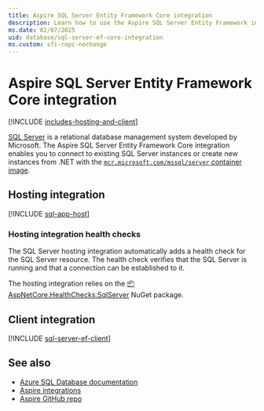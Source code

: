 ```yaml
---
title: Aspire SQL Server Entity Framework Core integration
description: Learn how to use the Aspire SQL Server Entity Framework integration, which includes both hosting and client integrations.
ms.date: 02/07/2025
uid: database/sql-server-ef-core-integration
ms.custom: sfi-ropc-nochange
---
```


# Aspire SQL Server Entity Framework Core integration

[!INCLUDE [includes-hosting-and-client](../includes/includes-hosting-and-client.md)]

[SQL Server](https://www.microsoft.com/sql-server) is a relational database management system developed by Microsoft. The Aspire SQL Server Entity Framework Core integration enables you to connect to existing SQL Server instances or create new instances from .NET with the [`mcr.microsoft.com/mssql/server` container image](https://hub.docker.com/_/microsoft-mssql-server).

## Hosting integration

[!INCLUDE [sql-app-host](includes/sql-app-host.md)]

### Hosting integration health checks

The SQL Server hosting integration automatically adds a health check for the SQL Server resource. The health check verifies that the SQL Server is running and that a connection can be established to it.

The hosting integration relies on the [📦 AspNetCore.HealthChecks.SqlServer](https://www.nuget.org/packages/AspNetCore.HealthChecks.SqlServer) NuGet package.

## Client integration

[!INCLUDE [sql-server-ef-client](includes/sql-server-ef-client.md)]

## See also

- [Azure SQL Database documentation](/azure/azure-sql/)
- [Aspire integrations](../fundamentals/integrations-overview.md)
- [Aspire GitHub repo](https://github.com/dotnet/aspire)
